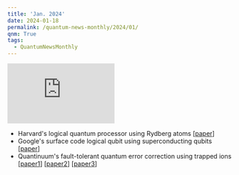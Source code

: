 ```yaml
---
title: 'Jan. 2024'
date: 2024-01-18
permalink: /quantum-news-monthly/2024/01/
qnm: True
tags:
  - QuantumNewsMonthly
---
```


<iframe width="240" height="135" src="https://www.youtube.com/embed/99gGsyvp1eQ?si=MJipZ2Ih3k0I2Vr8" title="YouTube video player" frameborder="0" allow="accelerometer; autoplay; clipboard-write; encrypted-media; gyroscope; picture-in-picture; web-share" allowfullscreen="allowfullscreen"></iframe> 

- Harvard's logical quantum processor using Rydberg atoms [[paper](https://www.nature.com/articles/s41586-023-06927-3)]
- Google's surface code logical qubit using superconducting qubits [[paper](https://www.nature.com/articles/s41586-022-05434-1)]
- Quantinuum's fault-tolerant quantum error correction using trapped ions [[paper1](https://journals.aps.org/prx/abstract/10.1103/PhysRevX.11.041058)] [[paper2](https://arxiv.org/abs/2208.01863)] [[paper3](https://arxiv.org/abs/2309.09893)]